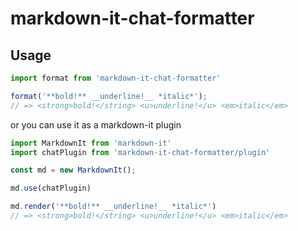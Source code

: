 # markdown-it-chat-formatter

## Usage
```js
import format from 'markdown-it-chat-formatter'

format('**bold!** __underline!__ *italic*');
// => <strong>bold!</string> <u>underline!</u> <em>italic</em>
```

or you can use it as a markdown-it plugin

```js
import MarkdownIt from 'markdown-it'
import chatPlugin from 'markdown-it-chat-formatter/plugin'

const md = new MarkdownIt();

md.use(chatPlugin)

md.render('**bold!** __underline!__ *italic*')
// => <strong>bold!</string> <u>underline!</u> <em>italic</em>
```